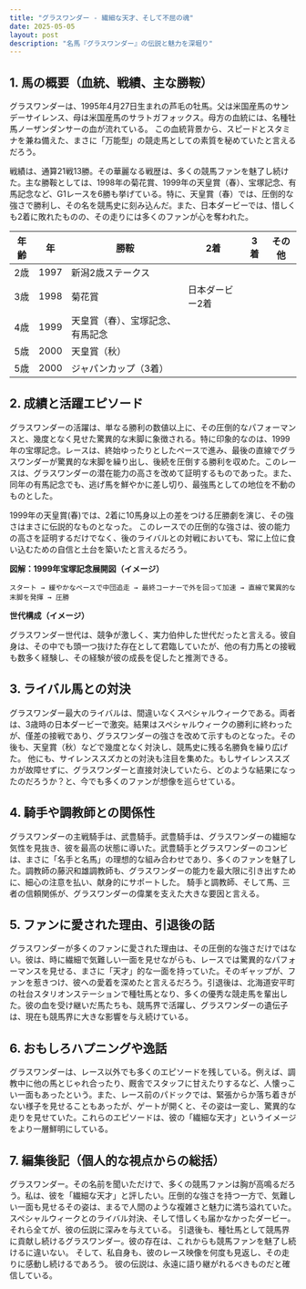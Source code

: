 ```yaml
---
title: "グラスワンダー - 繊細な天才、そして不屈の魂"
date: 2025-05-05
layout: post
description: "名馬『グラスワンダー』の伝説と魅力を深堀り"
---
```


## 1. 馬の概要（血統、戦績、主な勝鞍）

グラスワンダーは、1995年4月27日生まれの芦毛の牡馬。父は米国産馬のサンデーサイレンス、母は米国産馬のサラトガフォックス。母方の血統には、名種牡馬ノーザンダンサーの血が流れている。  この血統背景から、スピードとスタミナを兼ね備えた、まさに「万能型」の競走馬としての素質を秘めていたと言えるだろう。

戦績は、通算21戦13勝。その華麗なる戦歴は、多くの競馬ファンを魅了し続けた。主な勝鞍としては、1998年の菊花賞、1999年の天皇賞（春）、宝塚記念、有馬記念など、G1レースを6勝も挙げている。特に、天皇賞（春）では、圧倒的な強さで勝利し、その名を競馬史に刻み込んだ。また、日本ダービーでは、惜しくも2着に敗れたものの、その走りには多くのファンが心を奪われた。

| 年齢 | 年 | 勝鞍                                      | 2着 | 3着 | その他 |
|------|----|-------------------------------------------|-----|-----|--------|
| 2歳   | 1997 | 新潟2歳ステークス                               |     |     |        |
| 3歳   | 1998 | 菊花賞                                        | 日本ダービー2着 |     |        |
| 4歳   | 1999 | 天皇賞（春）、宝塚記念、有馬記念                |     |     |        |
| 5歳   | 2000 | 天皇賞（秋）                                    |     |     |        |
| 5歳   | 2000 | ジャパンカップ（3着）                           |     |     |        |


## 2. 成績と活躍エピソード

グラスワンダーの活躍は、単なる勝利の数値以上に、その圧倒的なパフォーマンスと、幾度となく見せた驚異的な末脚に象徴される。特に印象的なのは、1999年の宝塚記念。レースは、終始ゆったりとしたペースで進み、最後の直線でグラスワンダーが驚異的な末脚を繰り出し、後続を圧倒する勝利を収めた。このレースは、グラスワンダーの潜在能力の高さを改めて証明するものであった。また、同年の有馬記念でも、逃げ馬を鮮やかに差し切り、最強馬としての地位を不動のものとした。


1999年の天皇賞(春)では、2着に10馬身以上の差をつける圧勝劇を演じ、その強さはまさに伝説的なものとなった。  このレースでの圧倒的な強さは、彼の能力の高さを証明するだけでなく、後のライバルとの対戦においても、常に上位に食い込むための自信と土台を築いたと言えるだろう。

**図解：1999年宝塚記念展開図（イメージ）**

```
スタート → 緩やかなペースで中団追走 → 最終コーナーで外を回って加速 → 直線で驚異的な末脚を発揮 → 圧勝
```


**世代構成（イメージ）**

グラスワンダー世代は、競争が激しく、実力伯仲した世代だったと言える。彼自身は、その中でも頭一つ抜けた存在として君臨していたが、他の有力馬との接戦も数多く経験し、その経験が彼の成長を促したと推測できる。


## 3. ライバル馬との対決

グラスワンダー最大のライバルは、間違いなくスペシャルウィークである。両者は、3歳時の日本ダービーで激突。結果はスペシャルウィークの勝利に終わったが、僅差の接戦であり、グラスワンダーの強さを改めて示すものとなった。その後も、天皇賞（秋）などで幾度となく対決し、競馬史に残る名勝負を繰り広げた。  他にも、サイレンススズカとの対決も注目を集めた。もしサイレンススズカが故障せずに、グラスワンダーと直接対決していたら、どのような結果になったのだろうか？と、今でも多くのファンが想像を巡らせている。


## 4. 騎手や調教師との関係性

グラスワンダーの主戦騎手は、武豊騎手。武豊騎手は、グラスワンダーの繊細な気性を見抜き、彼を最高の状態に導いた。武豊騎手とグラスワンダーのコンビは、まさに「名手と名馬」の理想的な組み合わせであり、多くのファンを魅了した。調教師の藤沢和雄調教師も、グラスワンダーの能力を最大限に引き出すために、細心の注意を払い、献身的にサポートした。  騎手と調教師、そして馬、三者の信頼関係が、グラスワンダーの偉業を支えた大きな要因と言える。


## 5. ファンに愛された理由、引退後の話

グラスワンダーが多くのファンに愛された理由は、その圧倒的な強さだけではない。彼は、時に繊細で気難しい一面を見せながらも、レースでは驚異的なパフォーマンスを見せる、まさに「天才」的な一面を持っていた。そのギャップが、ファンを惹きつけ、彼への愛着を深めたと言えるだろう。引退後は、北海道安平町の社台スタリオンステーションで種牡馬となり、多くの優秀な競走馬を輩出した。彼の血を受け継いだ馬たちも、競馬界で活躍し、グラスワンダーの遺伝子は、現在も競馬界に大きな影響を与え続けている。


## 6. おもしろハプニングや逸話

グラスワンダーは、レース以外でも多くのエピソードを残している。例えば、調教中に他の馬とじゃれ合ったり、厩舎でスタッフに甘えたりするなど、人懐っこい一面もあったという。また、レース前のパドックでは、緊張からか落ち着きがない様子を見せることもあったが、ゲートが開くと、その姿は一変し、驚異的な走りを見せていた。これらのエピソードは、彼の「繊細な天才」というイメージをより一層鮮明にしている。


## 7. 編集後記（個人的な視点からの総括）

グラスワンダー。その名前を聞いただけで、多くの競馬ファンは胸が高鳴るだろう。私は、彼を「繊細な天才」と評したい。圧倒的な強さを持つ一方で、気難しい一面も見せるその姿は、まるで人間のような複雑さと魅力に満ち溢れていた。  スペシャルウィークとのライバル対決、そして惜しくも届かなかったダービー。それら全てが、彼の伝説に深みを与えている。  引退後も、種牡馬として競馬界に貢献し続けるグラスワンダー。彼の存在は、これからも競馬ファンを魅了し続けるに違いない。  そして、私自身も、彼のレース映像を何度も見返し、その走りに感動し続けるであろう。  彼の伝説は、永遠に語り継がれるべきものだと確信している。

